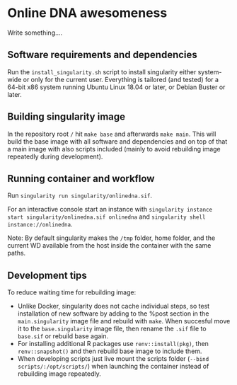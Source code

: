 # Online DNA awesomeness
Write something....

## Software requirements and dependencies
Run the `install_singularity.sh` script to install singularity either system-wide or only for the current user. Everything is tailored (and tested) for a 64-bit x86 system running Ubuntu Linux 18.04 or later, or Debian Buster or later.

## Building singularity image
In the repository root `/` hit `make base` and afterwards `make main`. This will build the base image with all software and dependencies and on top of that a main image with also scripts included (mainly to avoid rebuilding image repeatedly during development).

## Running container and workflow
Run `singularity run singularity/onlinedna.sif`. 

For an interactive console start an instance with `singularity instance start singularity/onlinedna.sif onlinedna` and `singularity shell instance://onlinedna`. 

Note: By default singularity makes the `/tmp` folder, home folder, and the current WD available from the host inside the container with the same paths.

## Development tips
To reduce waiting time for rebuilding image:
 - Unlike Docker, singularity does not cache individual steps, so test installation of new software by adding to the %post section in the `main.singularity` image file and rebuild with `make`. When succesful move it to the `base.singularity` image file, then rename the `.sif` file to `base.sif` or rebuild base again.
 - For installing additional R packages use `renv::install(pkg)`, then `renv::snapshot()` and then rebuild base image to include them.
 - When developing scripts just live mount the scripts folder (`--bind scripts/:/opt/scripts/`) when launching the container instead of rebuilding image repeatedly.
